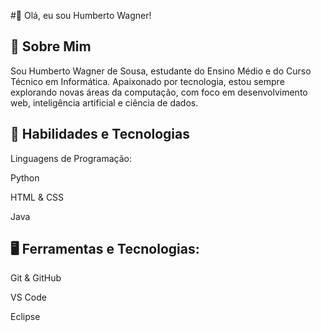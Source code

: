 #👋 Olá, eu sou Humberto Wagner!
## 📌 Sobre Mim
Sou Humberto Wagner de Sousa, estudante do Ensino Médio e do Curso Técnico em Informática. Apaixonado por tecnologia, estou sempre explorando novas áreas da computação, com foco em desenvolvimento web, inteligência artificial e ciência de dados.

## 🚀 Habilidades e Tecnologias
Linguagens de Programação:

Python

HTML & CSS

Java

## 🖥️ Ferramentas e Tecnologias:

Git & GitHub

VS Code

Eclipse
